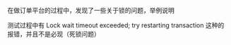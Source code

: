 在做订单平台的过程中，发现了一些关于锁的问题，举例说明

测试过程中有 Lock wait timeout exceeded; try restarting transaction 这种的报错，并且不是必现（死锁问题）
